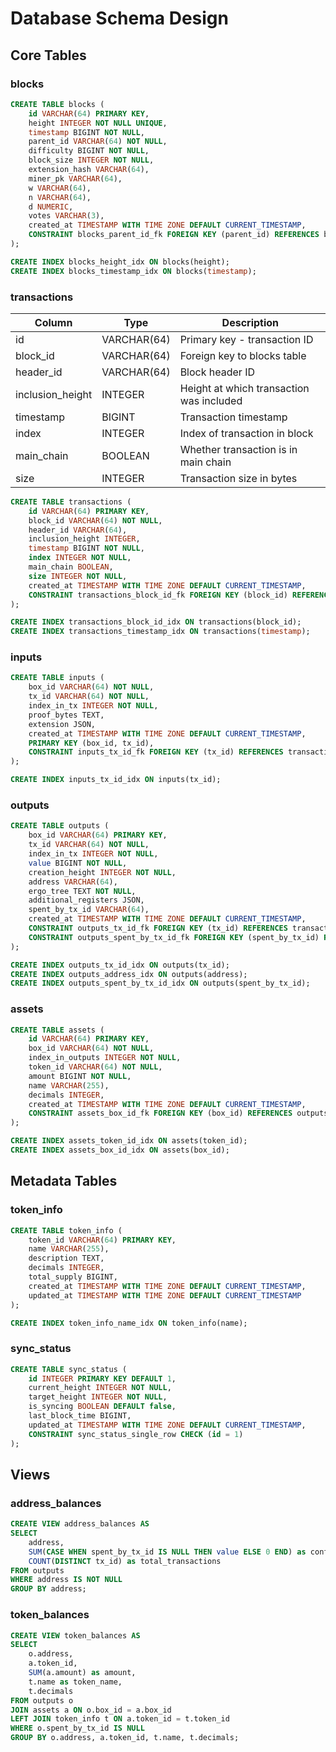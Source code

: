# Database Schema Design

## Core Tables

### blocks
```sql
CREATE TABLE blocks (
    id VARCHAR(64) PRIMARY KEY,
    height INTEGER NOT NULL UNIQUE,
    timestamp BIGINT NOT NULL,
    parent_id VARCHAR(64) NOT NULL,
    difficulty BIGINT NOT NULL,
    block_size INTEGER NOT NULL,
    extension_hash VARCHAR(64),
    miner_pk VARCHAR(64),
    w VARCHAR(64),
    n VARCHAR(64),
    d NUMERIC,
    votes VARCHAR(3),
    created_at TIMESTAMP WITH TIME ZONE DEFAULT CURRENT_TIMESTAMP,
    CONSTRAINT blocks_parent_id_fk FOREIGN KEY (parent_id) REFERENCES blocks(id)
);

CREATE INDEX blocks_height_idx ON blocks(height);
CREATE INDEX blocks_timestamp_idx ON blocks(timestamp);
```

### transactions

| Column | Type | Description |
|--------|------|-------------|
| id | VARCHAR(64) | Primary key - transaction ID |
| block_id | VARCHAR(64) | Foreign key to blocks table |
| header_id | VARCHAR(64) | Block header ID |
| inclusion_height | INTEGER | Height at which transaction was included |
| timestamp | BIGINT | Transaction timestamp |
| index | INTEGER | Index of transaction in block |
| main_chain | BOOLEAN | Whether transaction is in main chain |
| size | INTEGER | Transaction size in bytes |
```sql
CREATE TABLE transactions (
    id VARCHAR(64) PRIMARY KEY,
    block_id VARCHAR(64) NOT NULL,
    header_id VARCHAR(64),
    inclusion_height INTEGER,
    timestamp BIGINT NOT NULL,
    index INTEGER NOT NULL,
    main_chain BOOLEAN,
    size INTEGER NOT NULL,
    created_at TIMESTAMP WITH TIME ZONE DEFAULT CURRENT_TIMESTAMP,
    CONSTRAINT transactions_block_id_fk FOREIGN KEY (block_id) REFERENCES blocks(id)
);

CREATE INDEX transactions_block_id_idx ON transactions(block_id);
CREATE INDEX transactions_timestamp_idx ON transactions(timestamp);
```

### inputs
```sql
CREATE TABLE inputs (
    box_id VARCHAR(64) NOT NULL,
    tx_id VARCHAR(64) NOT NULL,
    index_in_tx INTEGER NOT NULL,
    proof_bytes TEXT,
    extension JSON,
    created_at TIMESTAMP WITH TIME ZONE DEFAULT CURRENT_TIMESTAMP,
    PRIMARY KEY (box_id, tx_id),
    CONSTRAINT inputs_tx_id_fk FOREIGN KEY (tx_id) REFERENCES transactions(id)
);

CREATE INDEX inputs_tx_id_idx ON inputs(tx_id);
```

### outputs
```sql
CREATE TABLE outputs (
    box_id VARCHAR(64) PRIMARY KEY,
    tx_id VARCHAR(64) NOT NULL,
    index_in_tx INTEGER NOT NULL,
    value BIGINT NOT NULL,
    creation_height INTEGER NOT NULL,
    address VARCHAR(64),
    ergo_tree TEXT NOT NULL,
    additional_registers JSON,
    spent_by_tx_id VARCHAR(64),
    created_at TIMESTAMP WITH TIME ZONE DEFAULT CURRENT_TIMESTAMP,
    CONSTRAINT outputs_tx_id_fk FOREIGN KEY (tx_id) REFERENCES transactions(id),
    CONSTRAINT outputs_spent_by_tx_id_fk FOREIGN KEY (spent_by_tx_id) REFERENCES transactions(id)
);

CREATE INDEX outputs_tx_id_idx ON outputs(tx_id);
CREATE INDEX outputs_address_idx ON outputs(address);
CREATE INDEX outputs_spent_by_tx_id_idx ON outputs(spent_by_tx_id);
```

### assets
```sql
CREATE TABLE assets (
    id VARCHAR(64) PRIMARY KEY,
    box_id VARCHAR(64) NOT NULL,
    index_in_outputs INTEGER NOT NULL,
    token_id VARCHAR(64) NOT NULL,
    amount BIGINT NOT NULL,
    name VARCHAR(255),
    decimals INTEGER,
    created_at TIMESTAMP WITH TIME ZONE DEFAULT CURRENT_TIMESTAMP,
    CONSTRAINT assets_box_id_fk FOREIGN KEY (box_id) REFERENCES outputs(box_id)
);

CREATE INDEX assets_token_id_idx ON assets(token_id);
CREATE INDEX assets_box_id_idx ON assets(box_id);
```

## Metadata Tables

### token_info
```sql
CREATE TABLE token_info (
    token_id VARCHAR(64) PRIMARY KEY,
    name VARCHAR(255),
    description TEXT,
    decimals INTEGER,
    total_supply BIGINT,
    created_at TIMESTAMP WITH TIME ZONE DEFAULT CURRENT_TIMESTAMP,
    updated_at TIMESTAMP WITH TIME ZONE DEFAULT CURRENT_TIMESTAMP
);

CREATE INDEX token_info_name_idx ON token_info(name);
```

### sync_status
```sql
CREATE TABLE sync_status (
    id INTEGER PRIMARY KEY DEFAULT 1,
    current_height INTEGER NOT NULL,
    target_height INTEGER NOT NULL,
    is_syncing BOOLEAN DEFAULT false,
    last_block_time BIGINT,
    updated_at TIMESTAMP WITH TIME ZONE DEFAULT CURRENT_TIMESTAMP,
    CONSTRAINT sync_status_single_row CHECK (id = 1)
);
```

## Views

### address_balances
```sql
CREATE VIEW address_balances AS
SELECT 
    address,
    SUM(CASE WHEN spent_by_tx_id IS NULL THEN value ELSE 0 END) as confirmed_balance,
    COUNT(DISTINCT tx_id) as total_transactions
FROM outputs
WHERE address IS NOT NULL
GROUP BY address;
```

### token_balances
```sql
CREATE VIEW token_balances AS
SELECT 
    o.address,
    a.token_id,
    SUM(a.amount) as amount,
    t.name as token_name,
    t.decimals
FROM outputs o
JOIN assets a ON o.box_id = a.box_id
LEFT JOIN token_info t ON a.token_id = t.token_id
WHERE o.spent_by_tx_id IS NULL
GROUP BY o.address, a.token_id, t.name, t.decimals;
``` 